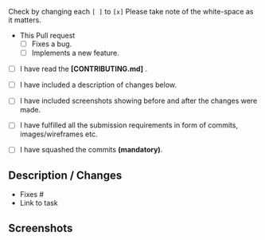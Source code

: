 <!--- Please read and understand everything below --->
<!--- **Do not delete any text other than where you are instructed.** --->

<!--- Students: If any one of them is applicable to you. Please check it. -->

Check by changing each `[ ]` to `[x]` Please take note of the white-space as it matters.

- This Pull request
   - [ ] Fixes a bug.
   - [ ] Implements a new feature.
- [ ] I have read the **[CONTRIBUTING.md]** .
- [ ] I have included a description of changes below.
- [ ] I have included screenshots <!--- ( and Preview link, if applicable)  --> showing before and after the changes were made.
- [ ] I have fulfilled all the submission requirements in form of commits, images/wireframes etc.
- [ ] I have squashed the commits **(mandatory)**.


## Description / Changes
<!--- Describe all the changes that you've made in this pull request. -->
- Fixes #<Issue no.>
- Link to task <!--- Only for GCI Students, it should be in the format [Task](TaskLink) -->


## Screenshots
<!--- Add screenshots or GIF or a link to YouTube video demonstrating your changes. -->
